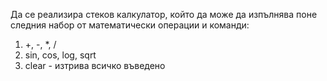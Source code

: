 Да се реализира стеков калкулатор, който да може да изпълнява поне следния набор от математически операции и команди:

1. +, -, *, /
2. sin, cos, log, sqrt
3. clear - изтрива всичко въведено
